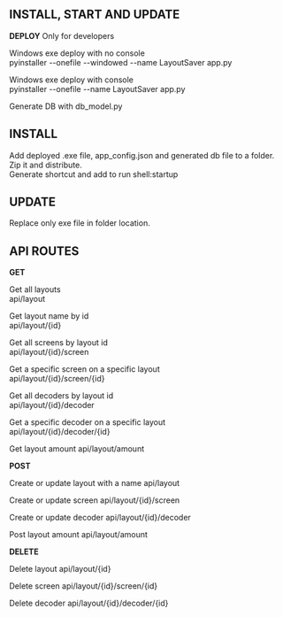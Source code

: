## INSTALL, START AND UPDATE

**DEPLOY** 
Only for developers

Windows exe deploy with no console  
pyinstaller --onefile --windowed --name LayoutSaver app.py

Windows exe deploy with console  
pyinstaller --onefile --name LayoutSaver app.py

Generate DB with db_model.py

## INSTALL 
Add deployed .exe file, app_config.json and generated db file to a folder. Zip it and distribute.  
Generate shortcut and add to run shell:startup  

## UPDATE 
Replace only exe file in folder location.  

## API ROUTES

**GET**

Get all layouts  
api/layout

Get layout name by id  
api/layout/{id}

Get all screens by layout id  
api/layout/{id}/screen

Get a specific screen on a specific layout  
api/layout/{id}/screen/{id}

Get all decoders by layout id  
api/layout/{id}/decoder

Get a specific decoder on a specific layout  
api/layout/{id}/decoder/{id}

Get layout amount
api/layout/amount

**POST**

Create or update layout with a name
api/layout

Create or update screen 
api/layout/{id}/screen

Create or update decoder 
api/layout/{id}/decoder

Post layout amount
api/layout/amount

**DELETE**

Delete layout
api/layout/{id}  

Delete screen
api/layout/{id}/screen/{id}  

Delete decoder
api/layout/{id}/decoder/{id}  